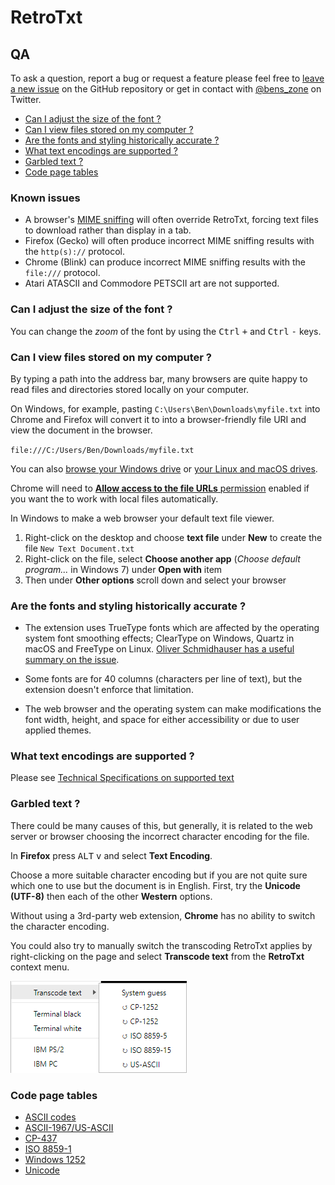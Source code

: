 # RetroTxt

## QA

To ask a question, report a bug or request a feature please feel free to [leave a new issue](https://github.com/bengarrett/RetroTxt/issues) on the GitHub repository or get in contact with [@bens_zone](https://twitter.com/bens_zone) on Twitter.

* [Can I adjust the size of the font ?](#font-size)
* [Can I view files stored on my computer ?](#view-files)
* [Are the fonts and styling historically accurate ?](#font-accurate)
* [What text encodings are supported ?](#text-encodings)
* [Garbled text ?](#garbled)
* [Code page tables](#cp-tables)

### Known issues

* A browser's [MIME sniffing](https://en.wikipedia.org/wiki/Content_sniffing) will often override RetroTxt, forcing text files to download rather than display in a tab.
* Firefox (Gecko) will often produce incorrect MIME sniffing results with the `http(s)://` protocol.
* Chrome (Blink) can produce incorrect MIME sniffing results with the `file:///` protocol.
* Atari ATASCII and Commodore PETSCII art are not supported.

<a id="font-size"></a>

### Can I adjust the size of the font ?

You can change the _zoom_ of the font by using the <kbd>Ctrl</kbd> <kbd>+</kbd> and <kbd>Ctrl</kbd> <kbd>-</kbd> keys.

<a id="view-files"></a>

### Can I view files stored on my computer ?

By typing a path into the address bar, many browsers are quite happy to read files and directories stored locally on your computer.

On Windows, for example, pasting `C:\Users\Ben\Downloads\myfile.txt` into Chrome and Firefox will convert it to into a browser-friendly file URI and view the document in the browser.

`file:///C:/Users/Ben/Downloads/myfile.txt`

You can also [browse your Windows drive](file:///C:/) or [your Linux and macOS drives](file:///).

Chrome will need to [__Allow access to the file URLs__ permission](chrome://extensions/) enabled if you want the to work with local files automatically.

In Windows to make a web browser your default text file viewer.

1. Right-click on the desktop and choose __text file__ under __New__ to create the file `New Text Document.txt`
1. Right-click on the file, select __Choose another app__ (_Choose default program..._ in Windows 7) under __Open with__ item
1. Then under __Other options__ scroll down and select your browser

<a id="font-accurate"></a>

### Are the fonts and styling historically accurate ?

* The extension uses TrueType fonts which are affected by the operating system font smoothing effects; ClearType on Windows, Quartz in macOS and FreeType on Linux. [Oliver Schmidhauser has a useful summary on the issue](https://oliverse.ch/technology/2016/07/16/using-pixel-fonts-in-a-browser-without-font-smoothing.html).

* Some fonts are for 40 columns (characters per line of text), but the extension doesn't enforce that limitation.

* The web browser and the operating system can make modifications the font width, height, and space for either accessibility or due to user applied themes.

<a id="text-encodings"></a>

### What text encodings are supported ?

Please see [Technical Specifications on supported text](technical.md)

<a id="garbled"></a>

### Garbled text ?

There could be many causes of this, but generally, it is related to the web server or browser choosing the incorrect character encoding for the file.

In __Firefox__ press <kbd>ALT</kbd> <kbd>v</kbd> and select __Text Encoding__.

Choose a more suitable character encoding but if you are not quite sure which one to use but the document is in English. First, try the __Unicode (UTF-8)__ then each of the other __Western__ options.

Without using a 3rd-party web extension, **Chrome** has no ability to switch the character encoding.

You could also try to manually switch the transcoding RetroTxt applies by right-clicking on the page and select __Transcode text__ from the __RetroTxt__ context menu.

![Context menu transcode text](assets/context_menu_transcode_text.png)

<a id="cp-tables"></a>

### Code page tables

* [ASCII codes](http://www.ascii-codes.com/)
* [ASCII-1967/US-ASCII](http://0x6a.org/ASCII)
* [CP-437](https://msdn.microsoft.com/en-us/goglobal/cc305156)
* [ISO 8859-1](https://msdn.microsoft.com/en-us/goglobal/cc305167)
* [Windows 1252](https://msdn.microsoft.com/en-us/goglobal/cc305145)
* [Unicode](http://unicode-table.com/)
